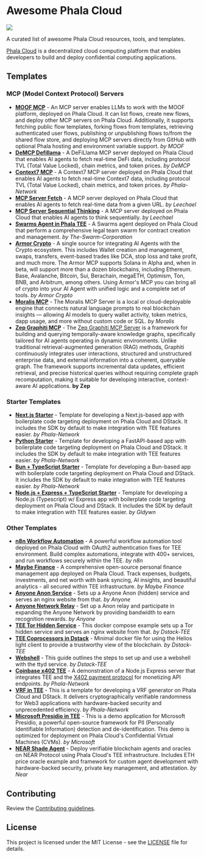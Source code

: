 # Awesome Phala Cloud

[![](https://cloud.phala.network/deploy-button.svg)](https://cloud.phala.network/templates)

A curated list of awesome Phala Cloud resources, tools, and templates.

[Phala Cloud](https://cloud.phala.network) is a decentralized cloud computing platform that enables developers to build and deploy confidential computing applications.

## Templates

### MCP (Model Context Protocol) Servers

- [**MOOF MCP**](https://github.com/moofdotfun/MOOF-MCP) - An MCP server enables LLMs to work with the MOOF platform, deployed on Phala Cloud. It can list flows, create new flows, and deploy other MCP servers on Phala Cloud. Additionally, it supports fetching public flow templates, forking flows from templates, retrieving authenticated user flows, publishing or unpublishing flows to/from the shared flow store, and deploying MCP servers directly from GitHub with optional Phala hosting and environment variable support. *by MOOF*
- [**DeMCP Defillama**](https://github.com/Phala-Network/awesome-phala-cloud/tree/main/prebuilt/demap-defilama) - A DeFiLlama MCP server deployed on Phala Cloud that enables AI agents to fetch real-time DeFi data, including protocol TVL (Total Value Locked), chain metrics, and token prices. *by DeMCP*
- [**Context7 MCP**](https://github.com/Phala-Network/awesome-phala-cloud/tree/main/prebuilt/context7-mcp) - A Context7 MCP server deployed on Phala Cloud that enables AI agents to fetch real-time Context7 data, including protocol TVL (Total Value Locked), chain metrics, and token prices. *by Phala-Network*
- [**MCP Server Fetch**](https://github.com/Phala-Network/mcp-servers/tree/main/src/fetch) - A MCP server deployed on Phala Cloud that enables AI agents to fetch real-time data from a given URL. *by Leechael*
- [**MCP Server Sequential Thinking**](https://github.com/Phala-Network/mcp-servers/tree/main/src/sequentialthinking) - A MCP server deployed on Phala Cloud that enables AI agents to think sequentially. *by Leechael*
- [**Swarms Agent in Phala TEE**](https://github.com/The-Swarm-Corporation/Phala-Deployment-Template) - A Swarms agent deployed on Phala Cloud that perform a comprehensive legal team swarm for contract creation and management. *by The-Swarm-Corporation*
- [**Armor Crypto**](https://github.com/HashWarlock/armor-crypto-mcp/tree/phala-mcp) - A single source for integrating AI Agents with the Crypto ecosystem. This includes Wallet creation and management, swaps, transfers, event-based trades like DCA, stop loss and take profit, and much more. The Armor MCP supports Solana in Alpha and, when in beta, will support more than a dozen blockchains, including Ethereum. Base, Avalanche, Bitcoin, Sui, Berachain, megaETH, Optimism, Ton, BNB, and Arbitrum, among others. Using Armor's MCP you can bring all of crypto into your AI Agent with unified logic and a complete set of tools. *by Armor Crypto*
- [**Moralis MCP**](https://github.com/HashWarlock/moralis-mcp-server) - The Moralis MCP Server is a local or cloud-deployable engine that connects natural language prompts to real blockchain insights — allowing AI models to query wallet activity, token metrics, dapp usage, and more without custom code or SQL. *by Moralis*
- [**Zep Graphiti MCP**](https://github.com/HashWarlock/graphiti/tree/main/mcp_server) - The [Zep Graphiti MCP Server](https://www.getzep.com/product/knowledge-graph-mcp/) is a framework for building and querying temporally-aware knowledge graphs, specifically tailored for AI agents operating in dynamic environments. Unlike traditional retrieval-augmented generation (RAG) methods, Graphiti continuously integrates user interactions, structured and unstructured enterprise data, and external information into a coherent, queryable graph. The framework supports incremental data updates, efficient retrieval, and precise historical queries without requiring complete graph recomputation, making it suitable for developing interactive, context-aware AI applications. **by Zep**

### Starter Templates

- [**Next.js Starter**](https://github.com/Phala-Network/phala-cloud-nextjs-starter) - Template for developing a Next.js-based app with boilerplate code targeting deployment on Phala Cloud and DStack. It includes the SDK by default to make integration with TEE features easier. *by Phala-Network*
- [**Python Starter**](https://github.com/Phala-Network/phala-cloud-python-starter) - Template for developing a FastAPI-based app with boilerplate code targeting deployment on Phala Cloud and DStack. It includes the SDK by default to make integration with TEE features easier. *by Phala-Network*
- [**Bun + TypeScript Starter**](https://github.com/Phala-Network/phala-cloud-bun-starter) - Template for developing a Bun-based app with boilerplate code targeting deployment on Phala Cloud and DStack. It includes the SDK by default to make integration with TEE features easier. *by Phala-Network*
- [**Node.js + Express + TypeScript Starter**](https://github.com/Gldywn/phala-cloud-node-starter) - Template for developing a Node.js (Typescript) w/ Express app with boilerplate code targeting deployment on Phala Cloud and DStack. It includes the SDK by default to make integration with TEE features easier. *by Gldywn*

### Other Templates

- [**n8n Workflow Automation**](https://github.com/Phala-Network/awesome-phala-cloud/tree/main/templates/n8n) - A powerful workflow automation tool deployed on Phala Cloud with OAuth2 authentication fixes for TEE environment. Build complex automations, integrate with 400+ services, and run workflows securely within the TEE. *by n8n*
- [**Maybe Finance**](https://github.com/Phala-Network/awesome-phala-cloud/tree/main/templates/maybe-ai) - A comprehensive open-source personal finance management app deployed on Phala Cloud. Track expenses, budgets, investments, and net worth with bank syncing, AI insights, and beautiful analytics - all secured within TEE infrastructure. *by Maybe Finance*
- [**Anyone Anon Service**](https://github.com/rA3ka/dstack-examples/tree/main/anyone-anon-service) - Sets up a Anyone Anon (hidden) service and serves an nginx website from that. *by Anyone*
- [**Anyone Network Relay**](https://github.com/rA3ka/anon-relay-docker/tree/main) - Set up a Anon relay and participate in expanding the Anyone Network by providing bandwidth to earn recognition rewards. *by Anyone*
- [**TEE Tor Hidden Service**](https://github.com/Dstack-TEE/dstack-examples/tree/main/tor-hidden-service) - This docker compose example sets up a Tor hidden service and serves an nginx website from that. *by Dstack-TEE*
- [**TEE Coprocessors in Dstack**](https://github.com/Dstack-TEE/dstack-examples/tree/main/lightclient) - Minimal docker file for using the Helios light client to provide a trustworthy view of the blockchain. *by Dstack-TEE*
- [**Webshell**](https://github.com/Dstack-TEE/dstack-examples/tree/main/webshell) - This guide outlines the steps to set up and use a webshell with the ttyd service. *by Dstack-TEE*
- [**Coinbase x402 TEE**](https://github.com/HashWarlock/402-api-test/tree/phala-cloud) - A demonstration of a Node.js Express server that integrates TEE and the [X402 payment protocol](https://www.x402.org/) for monetizing API endpoints. *by Phala-Network*
- [**VRF in TEE**](https://github.com/Phala-Network/phala-cloud-vrf-template) - This is a template for developing a VRF generator on Phala Cloud and DStack. It delivers cryptographically verifiable randomness for Web3 applications with hardware-backed security and unprecedented efficiency. *by Phala-Network*
- [**Microsoft Presidio in TEE**](https://github.com/HashWarlock/presidio/tree/phala-cloud/docs/samples/python/streamlit) - This is a demo application for Microsoft Presidio, a powerful open-source framework for PII (Personally Identifiable Information) detection and de-identification. This demo is optimized for deployment on Phala Cloud's Confidential Virtual Machines (CVMs). *by Microsoft*
- [**NEAR Shade Agent**](https://github.com/HashWarlock/shade-agent-template/tree/phala-cloud) - Deploy verifiable blockchain agents and oracles on NEAR Protocol using Phala Cloud's TEE infrastructure. Includes ETH price oracle example and framework for custom agent development with hardware-backed security, private key management, and attestation. *by Near*

## Contributing

Review the [Contributing guidelines](CONTRIBUTING.md).

## License

This project is licensed under the MIT License - see the [LICENSE](LICENSE) file for details.
